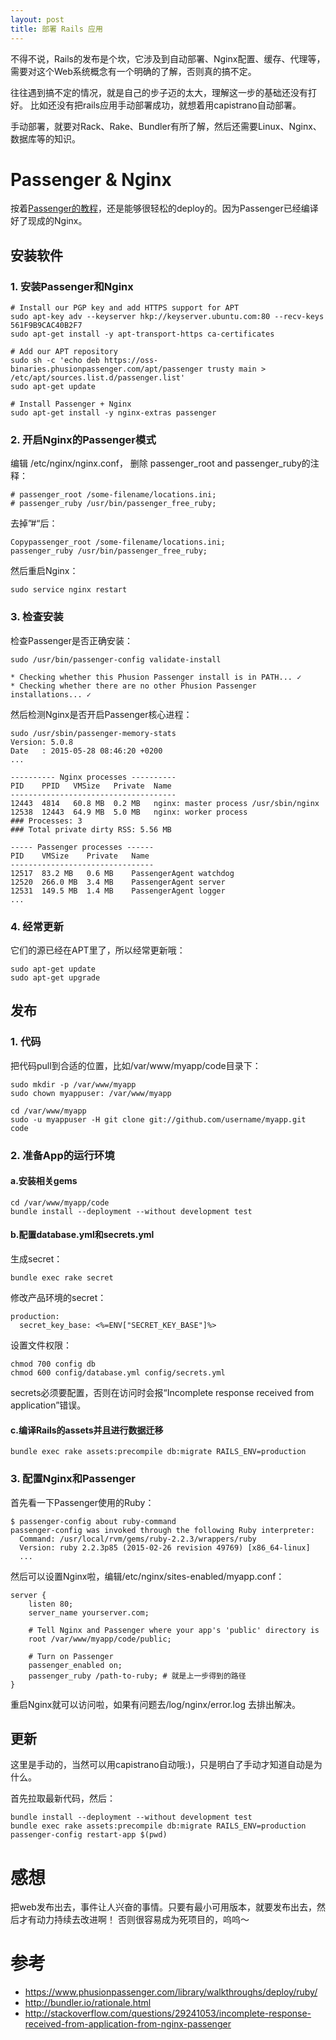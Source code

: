 ```yaml
---
layout: post
title: 部署 Rails 应用
---
```


不得不说，Rails的发布是个坎，它涉及到自动部署、Nginx配置、缓存、代理等，
需要对这个Web系统概念有一个明确的了解，否则真的搞不定。

往往遇到搞不定的情况，就是自己的步子迈的太大，理解这一步的基础还没有打好。
比如还没有把rails应用手动部署成功，就想着用capistrano自动部署。

手动部署，就要对Rack、Rake、Bundler有所了解，然后还需要Linux、Nginx、数据库等的知识。

# Passenger & Nginx
按着[Passenger的教程](https://www.phusionpassenger.com/library/walkthroughs/deploy/ruby/digital_ocean/nginx/oss/trusty/install_passenger.html)，还是能够很轻松的deploy的。因为Passenger已经编译好了现成的Nginx。

## 安装软件

### 1. 安装Passenger和Nginx
```
# Install our PGP key and add HTTPS support for APT
sudo apt-key adv --keyserver hkp://keyserver.ubuntu.com:80 --recv-keys 561F9B9CAC40B2F7
sudo apt-get install -y apt-transport-https ca-certificates

# Add our APT repository
sudo sh -c 'echo deb https://oss-binaries.phusionpassenger.com/apt/passenger trusty main > /etc/apt/sources.list.d/passenger.list'
sudo apt-get update

# Install Passenger + Nginx
sudo apt-get install -y nginx-extras passenger
```
### 2. 开启Nginx的Passenger模式

编辑 /etc/nginx/nginx.conf， 删除 passenger_root and passenger_ruby的注释：

```
# passenger_root /some-filename/locations.ini;
# passenger_ruby /usr/bin/passenger_free_ruby;
```

去掉”#“后：

```
Copypassenger_root /some-filename/locations.ini;
passenger_ruby /usr/bin/passenger_free_ruby;
```

然后重启Nginx：

```
sudo service nginx restart
```

### 3. 检查安装

检查Passenger是否正确安装：

```
sudo /usr/bin/passenger-config validate-install

* Checking whether this Phusion Passenger install is in PATH... ✓
* Checking whether there are no other Phusion Passenger installations... ✓
```

然后检测Nginx是否开启Passenger核心进程：

```
sudo /usr/sbin/passenger-memory-stats
Version: 5.0.8
Date   : 2015-05-28 08:46:20 +0200
...

---------- Nginx processes ----------
PID    PPID   VMSize   Private  Name
-------------------------------------
12443  4814   60.8 MB  0.2 MB   nginx: master process /usr/sbin/nginx
12538  12443  64.9 MB  5.0 MB   nginx: worker process
### Processes: 3
### Total private dirty RSS: 5.56 MB

----- Passenger processes ------
PID    VMSize    Private   Name
--------------------------------
12517  83.2 MB   0.6 MB    PassengerAgent watchdog
12520  266.0 MB  3.4 MB    PassengerAgent server
12531  149.5 MB  1.4 MB    PassengerAgent logger
...
```

### 4. 经常更新

它们的源已经在APT里了，所以经常更新哦：

```
sudo apt-get update
sudo apt-get upgrade
```

## 发布

### 1. 代码

把代码pull到合适的位置，比如/var/www/myapp/code目录下：

```
sudo mkdir -p /var/www/myapp
sudo chown myappuser: /var/www/myapp

cd /var/www/myapp
sudo -u myappuser -H git clone git://github.com/username/myapp.git code
```

### 2. 准备App的运行环境

#### a.安装相关gems

```
cd /var/www/myapp/code
bundle install --deployment --without development test
```

#### b.配置database.yml和secrets.yml

生成secret：

```
bundle exec rake secret
```
修改产品环境的secret：

```
production:
  secret_key_base: <%=ENV["SECRET_KEY_BASE"]%>
```

设置文件权限：

```
chmod 700 config db
chmod 600 config/database.yml config/secrets.yml
```

secrets必须要配置，否则在访问时会报“Incomplete response received from application”错误。

#### c.编译Rails的assets并且进行数据迁移

```
bundle exec rake assets:precompile db:migrate RAILS_ENV=production
```

### 3. 配置Nginx和Passenger

首先看一下Passenger使用的Ruby：

```
$ passenger-config about ruby-command
passenger-config was invoked through the following Ruby interpreter:
  Command: /usr/local/rvm/gems/ruby-2.2.3/wrappers/ruby
  Version: ruby 2.2.3p85 (2015-02-26 revision 49769) [x86_64-linux]
  ...
```

然后可以设置Nginx啦，编辑/etc/nginx/sites-enabled/myapp.conf：

```
server {
    listen 80;
    server_name yourserver.com;

    # Tell Nginx and Passenger where your app's 'public' directory is
    root /var/www/myapp/code/public;

    # Turn on Passenger
    passenger_enabled on;
    passenger_ruby /path-to-ruby; # 就是上一步得到的路径
}
```

重启Nginx就可以访问啦，如果有问题去/log/nginx/error.log 去排出解决。

## 更新
这里是手动的，当然可以用capistrano自动哦:)，只是明白了手动才知道自动是为什么。

首先拉取最新代码，然后：

```
bundle install --deployment --without development test
bundle exec rake assets:precompile db:migrate RAILS_ENV=production
passenger-config restart-app $(pwd)
```

# 感想
把web发布出去，事件让人兴奋的事情。只要有最小可用版本，就要发布出去，然后才有动力持续去改进啊！
否则很容易成为死项目的，呜呜～

# 参考
* https://www.phusionpassenger.com/library/walkthroughs/deploy/ruby/
* http://bundler.io/rationale.html
* http://stackoverflow.com/questions/29241053/incomplete-response-received-from-application-from-nginx-passenger
